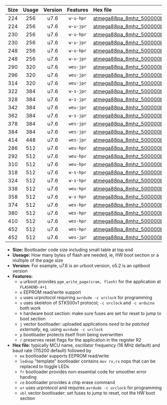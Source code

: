 |Size|Usage|Version|Features|Hex file|
|:-:|:-:|:-:|:-:|:--|
|224|256|u7.6|`w-u-hpr`|[atmega88pa_8mhz_500000bps_ur.hex](https://raw.githubusercontent.com/stefanrueger/urboot/main//atmega88pa_8mhz_500000bps_ur.hex)|
|224|256|u7.6|`w-u-jpr`|[atmega88pa_8mhz_500000bps_ur_vbl.hex](https://raw.githubusercontent.com/stefanrueger/urboot/main//atmega88pa_8mhz_500000bps_ur_vbl.hex)|
|230|256|u7.6|`w-u-hpr`|[atmega88pa_8mhz_500000bps_lednop_ur.hex](https://raw.githubusercontent.com/stefanrueger/urboot/main//atmega88pa_8mhz_500000bps_lednop_ur.hex)|
|230|256|u7.6|`w-u-jpr`|[atmega88pa_8mhz_500000bps_lednop_ur_vbl.hex](https://raw.githubusercontent.com/stefanrueger/urboot/main//atmega88pa_8mhz_500000bps_lednop_ur_vbl.hex)|
|248|256|u7.6|`w-u-hpr`|[atmega88pa_8mhz_500000bps_lednop_fr_ur.hex](https://raw.githubusercontent.com/stefanrueger/urboot/main//atmega88pa_8mhz_500000bps_lednop_fr_ur.hex)|
|248|256|u7.6|`w-u-jpr`|[atmega88pa_8mhz_500000bps_lednop_fr_ur_vbl.hex](https://raw.githubusercontent.com/stefanrueger/urboot/main//atmega88pa_8mhz_500000bps_lednop_fr_ur_vbl.hex)|
|290|320|u7.6|`weu-jpr`|[atmega88pa_8mhz_500000bps_ee_ur_vbl.hex](https://raw.githubusercontent.com/stefanrueger/urboot/main//atmega88pa_8mhz_500000bps_ee_ur_vbl.hex)|
|296|320|u7.6|`weu-jpr`|[atmega88pa_8mhz_500000bps_ee_lednop_ur_vbl.hex](https://raw.githubusercontent.com/stefanrueger/urboot/main//atmega88pa_8mhz_500000bps_ee_lednop_ur_vbl.hex)|
|314|320|u7.6|`weu-jpr`|[atmega88pa_8mhz_500000bps_ee_lednop_fr_ur_vbl.hex](https://raw.githubusercontent.com/stefanrueger/urboot/main//atmega88pa_8mhz_500000bps_ee_lednop_fr_ur_vbl.hex)|
|322|384|u7.6|`w-s-jpr`|[atmega88pa_8mhz_500000bps_vbl.hex](https://raw.githubusercontent.com/stefanrueger/urboot/main//atmega88pa_8mhz_500000bps_vbl.hex)|
|328|384|u7.6|`w-s-jpr`|[atmega88pa_8mhz_500000bps_lednop_vbl.hex](https://raw.githubusercontent.com/stefanrueger/urboot/main//atmega88pa_8mhz_500000bps_lednop_vbl.hex)|
|342|384|u7.6|`weu-jpr`|[atmega88pa_8mhz_500000bps_ee_lednop_fr_ce_ur_vbl.hex](https://raw.githubusercontent.com/stefanrueger/urboot/main//atmega88pa_8mhz_500000bps_ee_lednop_fr_ce_ur_vbl.hex)|
|362|384|u7.6|`w-s-jpr`|[atmega88pa_8mhz_500000bps_lednop_fr_vbl.hex](https://raw.githubusercontent.com/stefanrueger/urboot/main//atmega88pa_8mhz_500000bps_lednop_fr_vbl.hex)|
|378|384|u7.6|`wes-jpr`|[atmega88pa_8mhz_500000bps_ee_vbl.hex](https://raw.githubusercontent.com/stefanrueger/urboot/main//atmega88pa_8mhz_500000bps_ee_vbl.hex)|
|384|384|u7.6|`wes-jpr`|[atmega88pa_8mhz_500000bps_ee_lednop_vbl.hex](https://raw.githubusercontent.com/stefanrueger/urboot/main//atmega88pa_8mhz_500000bps_ee_lednop_vbl.hex)|
|414|448|u7.6|`wes-jpr`|[atmega88pa_8mhz_500000bps_ee_lednop_fr_vbl.hex](https://raw.githubusercontent.com/stefanrueger/urboot/main//atmega88pa_8mhz_500000bps_ee_lednop_fr_vbl.hex)|
|286|512|u7.6|`weu-hpr`|[atmega88pa_8mhz_500000bps_ee_ur.hex](https://raw.githubusercontent.com/stefanrueger/urboot/main//atmega88pa_8mhz_500000bps_ee_ur.hex)|
|292|512|u7.6|`weu-hpr`|[atmega88pa_8mhz_500000bps_ee_lednop_ur.hex](https://raw.githubusercontent.com/stefanrueger/urboot/main//atmega88pa_8mhz_500000bps_ee_lednop_ur.hex)|
|310|512|u7.6|`weu-hpr`|[atmega88pa_8mhz_500000bps_ee_lednop_fr_ur.hex](https://raw.githubusercontent.com/stefanrueger/urboot/main//atmega88pa_8mhz_500000bps_ee_lednop_fr_ur.hex)|
|318|512|u7.6|`w-s-hpr`|[atmega88pa_8mhz_500000bps.hex](https://raw.githubusercontent.com/stefanrueger/urboot/main//atmega88pa_8mhz_500000bps.hex)|
|324|512|u7.6|`w-s-hpr`|[atmega88pa_8mhz_500000bps_lednop.hex](https://raw.githubusercontent.com/stefanrueger/urboot/main//atmega88pa_8mhz_500000bps_lednop.hex)|
|338|512|u7.6|`weu-hpr`|[atmega88pa_8mhz_500000bps_ee_lednop_fr_ce_ur.hex](https://raw.githubusercontent.com/stefanrueger/urboot/main//atmega88pa_8mhz_500000bps_ee_lednop_fr_ce_ur.hex)|
|358|512|u7.6|`w-s-hpr`|[atmega88pa_8mhz_500000bps_lednop_fr.hex](https://raw.githubusercontent.com/stefanrueger/urboot/main//atmega88pa_8mhz_500000bps_lednop_fr.hex)|
|374|512|u7.6|`wes-hpr`|[atmega88pa_8mhz_500000bps_ee.hex](https://raw.githubusercontent.com/stefanrueger/urboot/main//atmega88pa_8mhz_500000bps_ee.hex)|
|380|512|u7.6|`wes-hpr`|[atmega88pa_8mhz_500000bps_ee_lednop.hex](https://raw.githubusercontent.com/stefanrueger/urboot/main//atmega88pa_8mhz_500000bps_ee_lednop.hex)|
|410|512|u7.6|`wes-hpr`|[atmega88pa_8mhz_500000bps_ee_lednop_fr.hex](https://raw.githubusercontent.com/stefanrueger/urboot/main//atmega88pa_8mhz_500000bps_ee_lednop_fr.hex)|
|452|512|u7.6|`wes-hpr`|[atmega88pa_8mhz_500000bps_ee_lednop_fr_ce.hex](https://raw.githubusercontent.com/stefanrueger/urboot/main//atmega88pa_8mhz_500000bps_ee_lednop_fr_ce.hex)|
|452|512|u7.6|`wes-jpr`|[atmega88pa_8mhz_500000bps_ee_lednop_fr_ce_vbl.hex](https://raw.githubusercontent.com/stefanrueger/urboot/main//atmega88pa_8mhz_500000bps_ee_lednop_fr_ce_vbl.hex)|

- **Size:** Bootloader code size including small table at top end
- **Useage:** How many bytes of flash are needed, ie, HW boot section or a multiple of the page size
- **Version:** For example, u7.6 is an urboot version, o5.2 is an optiboot version
- **Features:**
  + `w` urboot provides `pgm_write_page(sram, flash)` for the application at `FLASHEND-4+1`
  + `e` EEPROM read/write support
  + `u` uses urprotocol requiring `avrdude -c urclock` for programming
  + `s` uses skeleton of STK500v1 protocol; `-c urclock` and `-c arduino` both work
  + `h` hardware boot section: make sure fuses are set for reset to jump to boot section
  + `j` vector bootloader: uploaded applications *need to be patched externally*, eg, using `avrdude -c urclock`
  + `p` bootloader protects itself from being overwritten
  + `r` preserves reset flags for the application in the register R2
- **Hex file:** typically MCU name, oscillator frequency (16 MHz default) and baud rate (115200 default) followed by
  + `ee` bootloader supports EEPROM read/write
  + `lednop` "template" bootloader contains `mov rx,rx` nops that can be replaced to toggle LEDs
  + `fr` bootloader provides non-essential code for smoother error handing
  + `ce` bootloader provides a chip erase command
  + `ur` uses urprotocol and requires `avrdude -c urclock` for programming
  + `vbl` vector bootloader: set fuses to jump to reset, not the HW boot section
